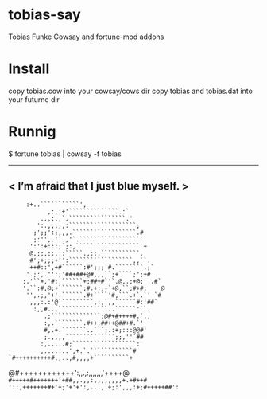 tobias-say
==========

Tobias Funke Cowsay and fortune-mod addons

Install
=======
copy tobias.cow into your cowsay/cows dir
copy tobias and tobias.dat into your futurne dir

Runnig
======
$ fortune tobias | cowsay -f tobias
 _____________________________________ 
< I’m afraid that I just blue myself. >
 ------------------------------------- 

		 :+..```````````',               
               ,:,:+'``````````````.:`            
             ..,:,,`.````````````````.'           
            ':.,,;;,:```````````````````;         
           ;';;':;,,,.``````````````````.#        
           ;:'',.'..,'`.```````````````````       
          ':':+:::;`;:,```````````````````+       
          @,;;,;:,::`````.,::.```````````.      
          #';+;;;+'':``````````````````,,``.      
          ++#::',+#``````:#';;;'#.````````.;`     
         '.;:,.'':;'##+##+@#,,,``;+````;';+#    
        ;.'``+,'#;.``````+;##+#`'`.@,.;+@;  .#` 
        '.``:#,@;+```````;#.+:,+`+@,``;#+#;    @  
         '',.;,'+'.``````.#+````'#,```.+`.`' `#   
          ,,,:.:'@``````````,:,`,,``````#:'##`    
           :,,#..,``````````````..``````'``.      
              .;``````````````;@#+#++++#.`.,      
              :,.````````.#++;##++@##+#.`'      
              #,.+.```````..```;.:+;:::@@#'       
              ;.,,,,``````````````;;,''`##        
             :,.....#;``````````````````:         
             ,.......',+.`.````````````#          
    `#++++++++++#,,..,#,,,,+``````````+           
   @#++++++++++++':,,.,:,,,,,,,'++++@`            
  #+++++#+++++++'+##,,.,,:,,,,,,,,+.+#++#         
'::,+++++++#+'+;'+'+':,...,.+;:',,,:+;#+++++##':` 

